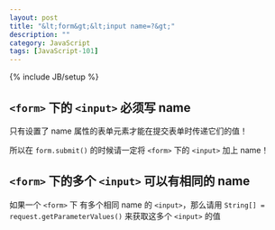 ```yaml
---
layout: post
title: "&lt;form&gt;&lt;input name=?&gt;"
description: ""
category: JavaScript
tags: [JavaScript-101]
---
```

{% include JB/setup %}

## `<form>` 下的 `<input>` 必须写 name

只有设置了 name 属性的表单元素才能在提交表单时传递它们的值！

所以在 `form.submit()` 的时候请一定将 `<form>` 下的 `<input>` 加上 name！

## `<form>` 下的多个 `<input>` 可以有相同的 name

如果一个 `<form>` 下 有多个相同 name 的 `<input>`，那么请用 `String[] = request.getParameterValues()` 来获取这多个 `<input>` 的值
